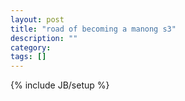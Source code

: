 ```yaml
---
layout: post
title: "road of becoming a manong s3"
description: ""
category: 
tags: []
---
```

{% include JB/setup %}
